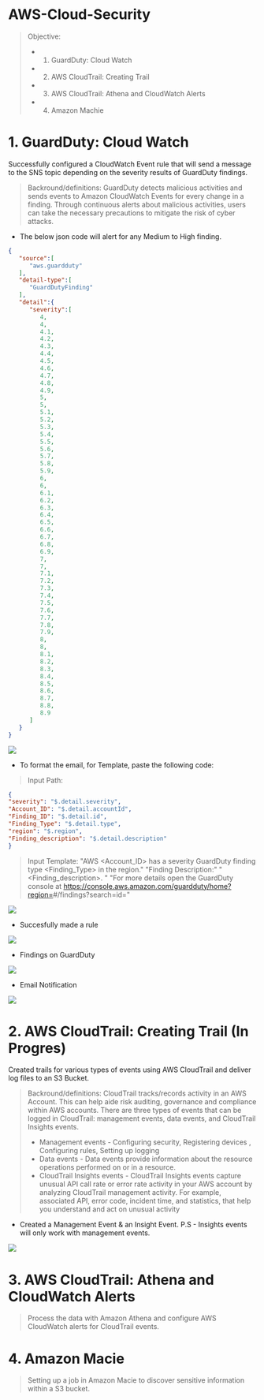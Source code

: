 # AWS-Cloud-Security

> Objective: 
>* 1. GuardDuty: Cloud Watch
>* 2. AWS CloudTrail: Creating Trail
>* 3. AWS CloudTrail: Athena and CloudWatch Alerts
>* 4. Amazon Machie



# 1. GuardDuty: Cloud Watch

Successfully configured a CloudWatch Event rule that will send a message to the SNS topic depending on the severity results of GuardDuty findings.

> Backround/definitions: GuardDuty detects malicious activities and sends events to Amazon CloudWatch Events for every change in a finding. Through continuous alerts about malicious activities, users can take the necessary precautions to mitigate the risk of cyber attacks.

* The below json code will alert for any Medium to High finding.
```Json
{
   "source":[
      "aws.guardduty"
   ],
   "detail-type":[
      "GuardDutyFinding"
   ],
   "detail":{
      "severity":[
         4,
         4,
         4.1,
         4.2,
         4.3,
         4.4,
         4.5,
         4.6,
         4.7,
         4.8,
         4.9,
         5,
         5,
         5.1,
         5.2,
         5.3,
         5.4,
         5.5,
         5.6,
         5.7,
         5.8,
         5.9,
         6,
         6,
         6.1,
         6.2,
         6.3,
         6.4,
         6.5,
         6.6,
         6.7,
         6.8,
         6.9,
         7,
         7,
         7.1,
         7.2,
         7.3,
         7.4,
         7.5,
         7.6,
         7.7,
         7.8,
         7.9,
         8,
         8,
         8.1,
         8.2,
         8.3,
         8.4,
         8.5,
         8.6,
         8.7,
         8.8,
         8.9
      ]
   }
}
```

<img src="pics/16.png">

* To format the email, for Template, paste the following code:

> Input Path:
``` json
{
"severity": "$.detail.severity",
"Account_ID": "$.detail.accountId",
"Finding_ID": "$.detail.id",
"Finding_Type": "$.detail.type",
"region": "$.region",
"Finding_description": "$.detail.description"
}
```

> Input Template:
"AWS <Account_ID> has a severity <severity> GuardDuty finding type <Finding_Type> in the
<region> region."
"Finding Description:"
"<Finding_description>. "
"For more details open the GuardDuty console at
https://console.aws.amazon.com/guardduty/home?region=<region>#/findings?search=id=<Findi
ng_ID>"

<img src="pics/19.png">

* Succesfully made a rule
  
<img src="pics/21.png">

* Findings on GuardDuty

<img src="pics/24.png">

* Email Notification

<img src="pics/25.png">

# 2. AWS CloudTrail: Creating Trail (In Progres)

Created trails for various types of events using AWS CloudTrail and deliver log files to an S3 Bucket.

> Backround/definitions: CloudTrail tracks/records activity in an AWS Account. This can help aide risk auditing, governance and compliance within AWS accounts. There are three types of events that can be logged in CloudTrail: management events, data events, and CloudTrail Insights events.
>* Management events - Configuring security, Registering devices , Configuring rules, Setting up logging
>* Data events - Data events provide information about the resource operations performed on or in a resource.
>* CloudTrail Insights events - CloudTrail Insights events capture unusual API call rate or error rate activity in your AWS account by analyzing CloudTrail management activity. For example, associated API, error code, incident time, and statistics, that help you understand and act on unusual activity

* Created a Management Event & an Insight Event. P.S - Insights events will only work with management events.
  
<img src="pics/CT 1.png">
  

# 3. AWS CloudTrail: Athena and CloudWatch Alerts


> Process the data with Amazon Athena and configure AWS CloudWatch alerts for CloudTrail events.



# 4. Amazon Macie 

> Setting up a job in Amazon Macie to discover sensitive information within a S3 bucket.
